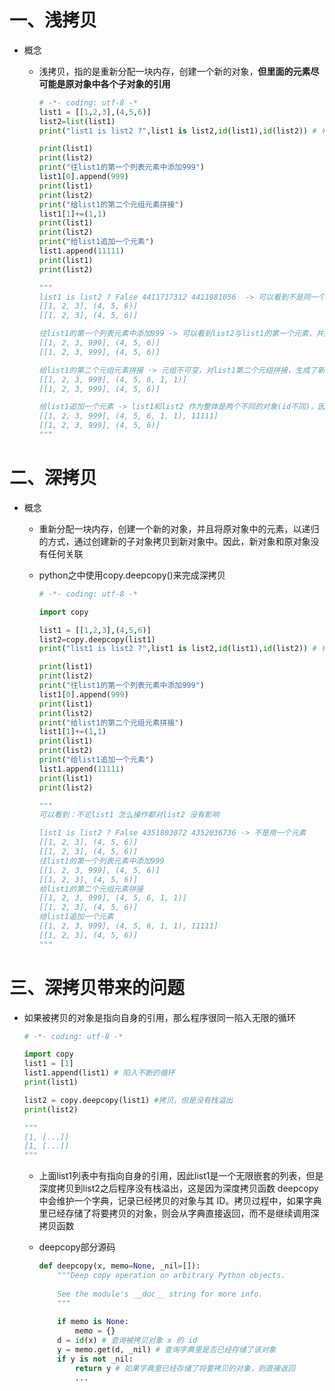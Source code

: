 # 一、浅拷贝

- 概念

  - 浅拷贝，指的是重新分配一块内存，创建一个新的对象，**但里面的元素尽可能是原对象中各个子对象的引用**

    ```python
    # -*- coding: utf-8 -*
    list1 = [[1,2,3],(4,5,6)]
    list2=list(list1)
    print("list1 is list2 ?",list1 is list2,id(list1),id(list2)) # 判断是否是同一个元素
    
    print(list1)
    print(list2)
    print("往list1的第一个列表元素中添加999")
    list1[0].append(999)
    print(list1)
    print(list2)
    print("给list1的第二个元组元素拼接")
    list1[1]+=(1,1)
    print(list1)
    print(list2)
    print("给list1追加一个元素")
    list1.append(11111)
    print(list1)
    print(list2)
    
    """ 
    list1 is list2 ? False 4411717312 4411981056  -> 可以看到不是同一个元素
    [[1, 2, 3], (4, 5, 6)]
    [[1, 2, 3], (4, 5, 6)]
    
    往list1的第一个列表元素中添加999 -> 可以看到list2与list1的第一个元素，共同指向一个列表
    [[1, 2, 3, 999], (4, 5, 6)]
    [[1, 2, 3, 999], (4, 5, 6)]
    
    给list1的第二个元组元素拼接 -> 元组不可变，对list1第二个元组拼接，生成了新的元组，list2 没有引用新元组，因此不受影响
    [[1, 2, 3, 999], (4, 5, 6, 1, 1)]
    [[1, 2, 3, 999], (4, 5, 6)] 
    
    给list1追加一个元素 -> list1和list2 作为整体是两个不同的对象(id不同)，因此不共享内存，操作过后list2不会改变
    [[1, 2, 3, 999], (4, 5, 6, 1, 1), 11111]
    [[1, 2, 3, 999], (4, 5, 6)]
    """
    ```

# 二、深拷贝

- 概念

  - 重新分配一块内存，创建一个新的对象，并且将原对象中的元素，以递归的方式，通过创建新的子对象拷贝到新对象中。因此，新对象和原对象没有任何关联

  - python之中使用copy.deepcopy()来完成深拷贝

    ```python
    # -*- coding: utf-8 -*
    
    import copy
    
    list1 = [[1,2,3],(4,5,6)]
    list2=copy.deepcopy(list1)
    print("list1 is list2 ?",list1 is list2,id(list1),id(list2)) # 判断是否是同一个元素
    
    print(list1)
    print(list2)
    print("往list1的第一个列表元素中添加999")
    list1[0].append(999)
    print(list1)
    print(list2)
    print("给list1的第二个元组元素拼接")
    list1[1]+=(1,1)
    print(list1)
    print(list2)
    print("给list1追加一个元素")
    list1.append(11111)
    print(list1)
    print(list2)
    
    """ 
    可以看到：不论list1 怎么操作都对list2 没有影响
    
    list1 is list2 ? False 4351803072 4352036736 -> 不是用一个元素
    [[1, 2, 3], (4, 5, 6)]
    [[1, 2, 3], (4, 5, 6)]
    往list1的第一个列表元素中添加999
    [[1, 2, 3, 999], (4, 5, 6)]
    [[1, 2, 3], (4, 5, 6)]
    给list1的第二个元组元素拼接
    [[1, 2, 3, 999], (4, 5, 6, 1, 1)]
    [[1, 2, 3], (4, 5, 6)]
    给list1追加一个元素
    [[1, 2, 3, 999], (4, 5, 6, 1, 1), 11111]
    [[1, 2, 3], (4, 5, 6)]
    """
    ```

# 三、深拷贝带来的问题

- 如果被拷贝的对象是指向自身的引用，那么程序很同一陷入无限的循环

  ```python
  # -*- coding: utf-8 -*
  
  import copy
  list1 = [1]
  list1.append(list1) # 陷入不断的循环
  print(list1)
  
  list2 = copy.deepcopy(list1) #拷贝，但是没有栈溢出
  print(list2)
  
  """ 
  [1, [...]]
  [1, [...]] 
  """
  ```

  - 上面list1列表中有指向自身的引用，因此list1是一个无限嵌套的列表，但是深度拷贝到list2之后程序没有栈溢出，这是因为深度拷贝函数 deepcopy 中会维护一个字典，记录已经拷贝的对象与其 ID。拷贝过程中，如果字典里已经存储了将要拷贝的对象，则会从字典直接返回，而不是继续调用深拷贝函数

  - deepcopy部分源码

    ```python
    def deepcopy(x, memo=None, _nil=[]):
        """Deep copy operation on arbitrary Python objects.
           
        See the module's __doc__ string for more info.
        """
       
        if memo is None:
            memo = {}
        d = id(x) # 查询被拷贝对象 x 的 id
        y = memo.get(d, _nil) # 查询字典里是否已经存储了该对象
        if y is not _nil:
            return y # 如果字典里已经存储了将要拷贝的对象，则直接返回
            ...
    ```

    

